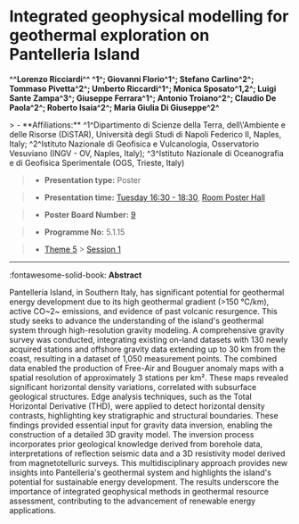 # Integrated geophysical modelling for geothermal exploration on Pantelleria Island

**^^Lorenzo Ricciardi^^ ^1^; Giovanni Florio^1^; Stefano Carlino^2^; Tommaso Pivetta^2^; Umberto Riccardi^1^; Monica Sposato^1,2^; Luigi Sante Zampa^3^; Giuseppe Ferrara^1^; Antonio Troiano^2^; Claudio De Paola^2^; Roberto Isaia^2^; Maria Giulia Di Giuseppe^2^**

<!-- more -->> - **Affiliations:** ^1^Dipartimento di Scienze della Terra, dell\'Ambiente e delle Risorse (DiSTAR), Università degli Studi di Napoli Federico II, Naples, Italy; ^2^Istituto Nazionale di Geofisica e Vulcanologia, Osservatorio Vesuviano (INGV - OV, Naples, Italy); ^3^Istituto Nazionale di Oceanografia e di Geofisica Sperimentale (OGS, Trieste, Italy) 

> - **Presentation type:** Poster

> - **Presentation time:** [Tuesday 16:30 - 18:30](../sessions_comparison.md#__tabbed_2_6), [Room Poster Hall](../maps_venue.md#__tabbed_1_1)

> - **Poster Board Number:** [9](../map_poster_boards.md#tuesday)

> - **Programme No:** 5.1.15

> - [Theme 5](../theme5.md) > [Session 1](../sessions/session-5-1.md)

--- 

:fontawesome-solid-book: **Abstract**

Pantelleria Island, in Southern Italy, has significant potential for geothermal energy development due to its high geothermal gradient (>150 °C/km), active CO~2~ emissions, and evidence of past volcanic resurgence. This study seeks to advance the understanding of the island's geothermal system through high-resolution gravity modeling.
A comprehensive gravity survey was conducted, integrating existing on-land datasets with 130 newly acquired stations and offshore gravity data extending up to 30 km from the coast, resulting in a dataset of 1,050 measurement points. The combined data enabled the production of Free-Air and Bouguer anomaly maps with a spatial resolution of approximately 3 stations per km². These maps revealed significant horizontal density variations, correlated with subsurface geological structures.
Edge analysis techniques, such as the Total Horizontal Derivative (THD), were applied to detect horizontal density contrasts, highlighting key stratigraphic and structural boundaries. These findings provided essential input for gravity data inversion, enabling the construction of a detailed 3D gravity model. The inversion process incorporates prior geological knowledge derived from borehole data, interpretations of reflection seismic data and a 3D resistivity model derived from magnetotelluric surveys.
This multidisciplinary approach provides new insights into Pantelleria's geothermal system and highlights the island's potential for sustainable energy development. The results underscore the importance of integrated geophysical methods in geothermal resource assessment, contributing to the advancement of renewable energy applications.

